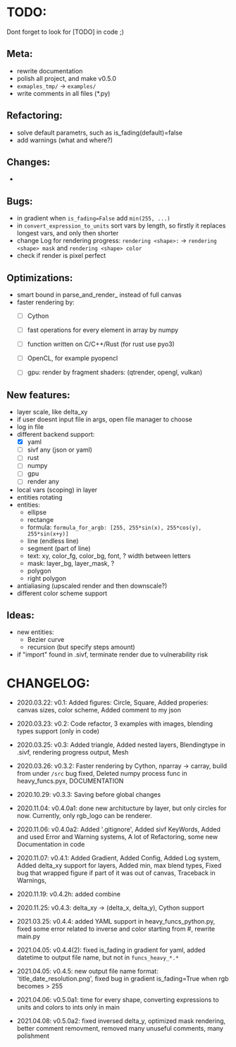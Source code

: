 # TODO:

Dont forget to look for [TODO] in code ;)



## Meta:
- rewrite documentation
- polish all project, and make v0.5.0
- `exmaples_tmp/` -> `examples/`
- write comments in all files (\*.py)



## Refactoring:
- solve default parametrs, such as is_fading(default)=false
- add warnings (what and where?)



## Changes:
- 



## Bugs:
- in gradient when `is_fading=False` add `min(255, ...)`
- in `convert_expression_to_units` sort vars by length,
  so firstly it replaces longest vars, and only then shorter
- change Log for rendering progress:
  `rendering <shape>:` -> `rendering <shape> mask` and `rendering <shape> color`
- check if render is pixel perfect



## Optimizations:
- smart bound in parse_and_render_<shape> instead of full canvas
- faster rendering by:
  - [ ] Cython
  - [ ] fast operations for every element in array by numpy
  - [ ] function written on C/C++/Rust (for rust use pyo3)
  - [ ] OpenCL, for example pyopencl
  - [ ] gpu: render by fragment shaders: (qtrender, opengl, vulkan)



## New features:
- layer scale, like delta_xy
- if user doesnt input file in args, open file manager to choose
- log in file
- different backend support:
  - [x] yaml
  - [ ] sivf any (json or yaml)
  - [ ] rust
  - [ ] numpy
  - [ ] gpu
  - [ ] render any
- local vars (scoping) in layer
- entities rotating
- entities:
  - ellipse
  - rectange
  - formula: `formula_for_argb: [255, 255*sin(x), 255*cos(y), 255*sin(x+y)]`
  - line (endless line)
  - segment (part of line)
  - text: xy, color_fg, color_bg, font, ? width between letters
  - mask: layer_bg, layer_mask, ?
  - polygon
  - right polygon
- antialiasing (upscaled render and then downscale?)
- different color scheme support



## Ideas:
- new entities:
  - Bezier curve
  - recursion (but specify steps amount)
- if "import" found in .sivf, terminate render due to vulnerability risk





# CHANGELOG:
- 2020.03.22: v0.1: Added figures: Circle, Square, Added properies: canvas sizes, color scheme, Added comment to my json
- 2020.03.23: v0.2: Code refactor, 3 examples with images, blending types support (only in code)
- 2020.03.25: v0.3: Added triangle, Added nested layers, Blendingtype in .sivf, rendering progress output, Mesh
- 2020.03.26: v0.3.2: Faster rendering by Cython, nparray -> carray, build from under `/src` bug fixed, Deleted numpy process func in heavy_funcs.pyx, DOCUMENTATION

- 2020.10.29: v0.3.3: Saving before global changes
- 2020.11.04: v0.4.0a1: done new architucture by layer, but only circles for now.
  Currently, only rgb_logo can be renderer.
- 2020.11.06: v0.4.0a2: Added '.gitignore', Added sivf KeyWords,
  Added and used Error and Warning systems,
  A lot of Refactoring, some new Documentation in code
- 2020.11.07: v0.4.1: Added Gradient, Added Config, Added Log system,
  Added delta_xy support for layers, Added min, max blend types,
  Fixed bug that wrapped figure if part of it was out of canvas,
  Traceback in Warnings, 
- 2020.11.19: v0.4.2h: added combine
- 2020.11.25: v0.4.3: delta_xy -> (delta_x, delta_y), Cython support
- 2021.03.25: v0.4.4: added YAML support in heavy_funcs_python.py, fixed some error related to inverse and color starting from #, rewrite main.py
- 2021.04.05: v0.4.4(2): fixed is_fading in gradient for yaml, added datetime to output file name, but not in `funcs_heavy_*.*`
- 2021.04.05: v0.4.5: new output file name format: 'title_date_resolution.png', fixed bug in gradient is_fading=True when rgb becomes > 255
- 2021.04.06: v0.5.0a1: time for every shape, converting expressions to units and colors to ints only in main
- 2021.04.08: v0.5.0a2: fixed inversed delta_y, optimized mask rendering, better comment removment, removed many unuseful comments, many polishment




